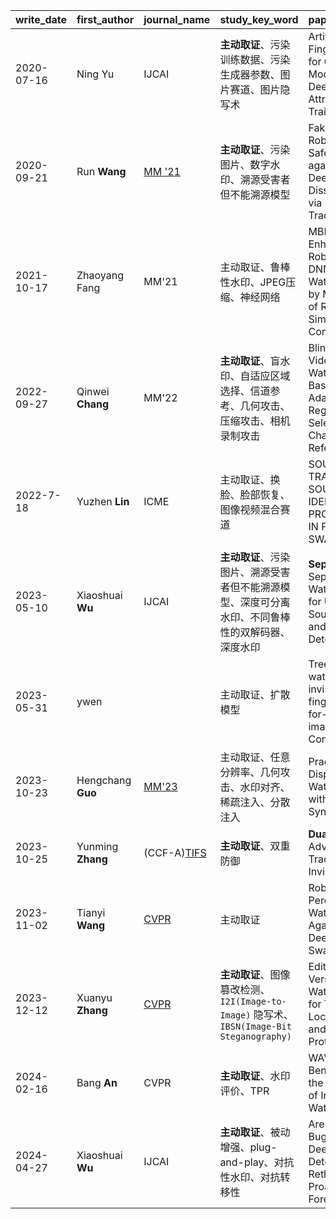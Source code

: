 | write_date   | first_author      | journal_name                                                        | study_key_word                                                            | paper_title                                                                                               |
|:-------------|:------------------|:--------------------------------------------------------------------|:--------------------------------------------------------------------------|:----------------------------------------------------------------------------------------------------------|
| 2020-07-16   | Ning Yu           | IJCAI                                                               | **主动取证**、污染训练数据、污染生成器参数、图片赛道、图片隐写术                                        | Artificial Fingerprinting for Generative Models:Rooting Deepfake Attribution in Training Data             |
| 2020-09-21   | Run **Wang**      | [MM '21](https://dl.acm.org/doi/proceedings/10.1145/3474085)        | **主动取证**、污染图片、数字水印、溯源受害者但不能溯源模型                                           | FakeTagger: Robust Safeguards against DeepFake Dissemination via Provenance Tracking                      |
| 2021-10-17   | Zhaoyang Fang     | MM'21                                                               | 主动取证、鲁棒性水印、JPEG压缩、神经网络                                                    | MBRS: Enhancing Robustness of DNN-based Watermarking by Mini-Batch of Real and Simulated JPEG Compression |
| 2022-09-27   | Qinwei **Chang**  | MM'22                                                               | **主动取证**、盲水印、自适应区域选择、信道参考、几何攻击、压缩攻击、相机录制攻击                                | Blind Robust Video Watermarking Based on Adaptive Region Selection and Channel Reference                  |
| 2022-7-18    | Yuzhen **Lin**    | ICME                                                                | 主动取证、换脸、脸部恢复、图像视频混合赛道                                                     | SOURCE-ID-TRACKER: SOURCE FACE IDENTITY PROTECTION IN FACE SWAPPING                                       |
| 2023-05-10   | Xiaoshuai **Wu**  | IJCAI                                                               | **主动取证**、污染图片、溯源受害者但不能溯源模型、深度可分离水印、不同鲁棒性的双解码器、深度水印                        | **SepMark**: Deep Separable Watermarking for Unified Source Tracing and Deepfake Detection                |
| 2023-05-31   | ywen              |                                                                     | 主动取证、扩散模型                                                                 | Tree-rings-watermarks-invisible-fingerprints-for-diffusion-images-Paper-Conference                        |
| 2023-10-23   | Hengchang **Guo** | [MM'23](https://dl.acm.org/doi/proceedings/10.1145/3581783)         | 主动取证、任意分辨率、几何攻击、水印对齐、稀疏注入、分散注入                                            | Practical Deep Dispersed Watermarking with Synchronization                                                |
| 2023-10-25   | Yunming **Zhang** | (CCF-A)[TIFS](https://www.myhuiban.com/journal/10)                  | **主动取证**、双重防御                                                             | **Dual Defense**: Adversarial, Traceable, and Invisible                                                   |
| 2023-11-02   | Tianyi **Wang**   | [CVPR](https://cvpr.thecvf.com/Conferences/2025)                    | 主动取证                                                                      | Robust Identity Perceptual Watermark Against Deepfake Face Swapping                                       |
| 2023-12-12   | Xuanyu **Zhang**  | [CVPR](https://ieeexplore.ieee.org/xpl/conhome/10654794/proceeding) | **主动取证**、图像篡改检测、`I2I(Image-to-Image)` 隐写术、`IBSN(Image-Bit Steganography)` | EditGuard: Versatile Image Watermarking for Tamper Localization and Copyright Protection                  |
| 2024-02-16   | Bang **An**       | CVPR                                                                | **主动取证**、水印评价、TPR                                                         | WAVES: Benchmarking the Robustness of Image Watermarks                                                    |
| 2024-04-27   | Xiaoshuai **Wu**  | IJCAI                                                               | **主动取证**、被动增强、plug-and-play、对抗性水印、对抗转移性                                   | Are Watermarks Bugs for Deepfake Detectors? Rethinking Proactive Forensics                                |